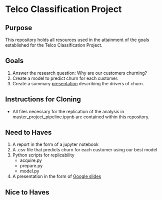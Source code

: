 # Telco Classification Project

## Purpose
This repository holds all resources used in the attainment of the goals established for the Telco Classification Project.

## Goals
1. Answer the research question: Why are our customers churning?
2. Create a model to predict churn for each customer.
3. Create a summary [presentation](https://docs.google.com/presentation/d/1hjDQED2eNU-k_RryLbJG70J1u-wI8Lm08Jd-mGUlmBM/edit?usp=sharing) describing the drivers of churn.

## Instructions for Cloning
- All files necessary for the replication of the analysis in master_project_pipeline.ipynb are contained within this repository.

## Need to Haves
1. A report in the form of a jupyter notebook
2. A .csv file that predicts churn for each customer using our best model
3. Python scripts for replicability
    - acquire.py
    - prepare.py
    - model.py
4. A presentation in the form of [Google slides](https://docs.google.com/presentation/d/1hjDQED2eNU-k_RryLbJG70J1u-wI8Lm08Jd-mGUlmBM/edit?usp=sharing)


## Nice to Haves
